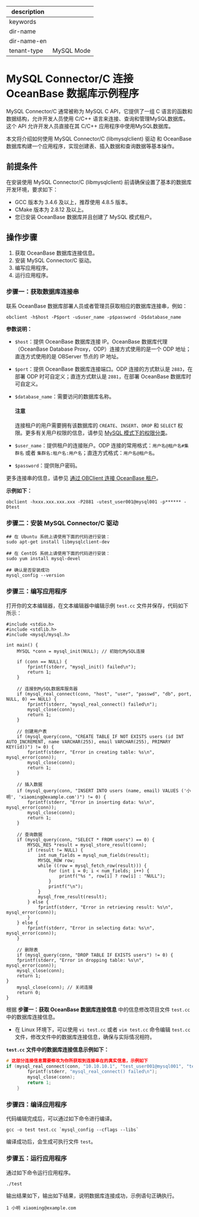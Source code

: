 |description||
|---|---|
|keywords||
|dir-name||
|dir-name-en||
|tenant-type|MySQL Mode|

# MySQL Connector/C 连接 OceanBase 数据库示例程序

MySQL Connector/C 通常被称为 MySQL C API，它提供了一组 C 语言的函数和数据结构，允许开发人员使用 C/C++ 语言来连接、查询和管理MySQL数据库。这个 API 允许开发人员直接在其 C/C++ 应用程序中使用MySQL数据库。

本文将介绍如何使用 MySQL Connector/C (libmysqlclient) 驱动 和 OceanBase 数据库构建一个应用程序，实现创建表、插入数据和查询数据等基本操作。

## 前提条件

在安装使用 MySQL Connector/C (libmysqlclient) 前请确保设置了基本的数据库开发环境，要求如下：

* GCC 版本为 3.4.6 及以上，推荐使用 4.8.5 版本。
* CMake 版本为 2.8.12 及以上。
* 您已安装 OceanBase 数据库并且创建了 MySQL 模式租户。

## 操作步骤

1. 获取 OceanBase 数据库连接信息。
2. 安装 MySQL Connector/C 驱动。
3. 编写应用程序。
4. 运行应用程序。

### 步骤一：获取数据库连接串

联系 OceanBase 数据库部署人员或者管理员获取相应的数据库连接串，例如：

```
obclient -h$host -P$port -u$user_name -p$password -D$database_name
```

**参数说明：**

* `$host`：提供 OceanBase 数据库连接 IP。OceanBase 数据库代理（OceanBase Database Proxy，ODP）连接方式使用的是一个 ODP 地址；直连方式使用的是 OBServer 节点的 IP 地址。
* `$port`：提供 OceanBase 数据库连接端口。ODP 连接的方式默认是 `2883`，在部署 ODP 时可自定义；直连方式默认是 `2881`，在部署 OceanBase 数据库时可自定义。
* `$database_name`：需要访问的数据库名称。

    <main id="notice" type='notice'>
        <h4>注意</h4>
        <p>连接租户的用户需要拥有该数据库的 <code>CREATE</code>、<code>INSERT</code>、<code>DROP</code> 和 <code>SELECT</code> 权限。更多有关用户权限的信息，请参见 <a href="../../../../600.manage/500.security-and-permissions/300.access-control/200.user-and-permission/200.permission-of-mysql-mode/100.permission-classification-of-mysql.md">MySQL 模式下的权限分类</a>。</p>
    </main>

* `$user_name`：提供租户的连接账户。ODP 连接的常用格式：`用户名@租户名#集群名` 或者 `集群名:租户名:用户名`；直连方式格式：`用户名@租户名`。
* `$password`：提供账户密码。

更多连接串的信息，请参见 [通过 OBClient 连接 OceanBase 租户](../../100.connect-to-oceanbase-database-of-mysql-mode/300.connect-to-an-oceanbase-tenant-by-using-obclient-of-mysql-mode.md)。

**示例如下：**

```shell
obclient -hxxx.xxx.xxx.xxx -P2881 -utest_user001@mysql001 -p****** -Dtest
```

### 步骤二：安装 MySQL Connector/C 驱动

```shell
## 在 Ubuntu 系统上请使用下面的代码进行安装：
sudo apt-get install libmysqlclient-dev

## 在 CentOS 系统上请使用下面的代码进行安装：
sudo yum install mysql-devel

## 确认是否安装成功
mysql_config --version
```

### 步骤三：编写应用程序

打开你的文本编辑器，在文本编辑器中编辑示例 `test.cc` 文件并保存，代码如下所示：

```
#include <stdio.h>
#include <stdlib.h>
#include <mysql/mysql.h>

int main() {
    MYSQL *conn = mysql_init(NULL); // 初始化MySQL连接

    if (conn == NULL) {
        fprintf(stderr, "mysql_init() failed\n");
        return 1;
    }

    // 连接到MySQL数据库服务器
    if (mysql_real_connect(conn, "host", "user", "passwd", "db", port, NULL, 0) == NULL) {
        fprintf(stderr, "mysql_real_connect() failed\n");
        mysql_close(conn);
        return 1;
    }

    // 创建用户表
    if (mysql_query(conn, "CREATE TABLE IF NOT EXISTS users (id INT AUTO_INCREMENT, name VARCHAR(255), email VARCHAR(255), PRIMARY KEY(id))") != 0) {
        fprintf(stderr, "Error in creating table: %s\n", mysql_error(conn));
        mysql_close(conn);
        return 1;
    }

    // 插入数据
    if (mysql_query(conn, "INSERT INTO users (name, email) VALUES ('小明', 'xiaoming@example.com')") != 0) {
        fprintf(stderr, "Error in inserting data: %s\n", mysql_error(conn));
        mysql_close(conn);
        return 1;
    }

    // 查询数据
    if (mysql_query(conn, "SELECT * FROM users") == 0) {
        MYSQL_RES *result = mysql_store_result(conn);
        if (result != NULL) {
            int num_fields = mysql_num_fields(result);
            MYSQL_ROW row;
            while ((row = mysql_fetch_row(result))) {
                for (int i = 0; i < num_fields; i++) {
                    printf("%s ", row[i] ? row[i] : "NULL");
                }
                printf("\n");
            }
            mysql_free_result(result);
        } else {
            fprintf(stderr, "Error in retrieving result: %s\n", mysql_error(conn));
        }
    } else {
        fprintf(stderr, "Error in selecting data: %s\n", mysql_error(conn));
    }

    // 删除表
    if (mysql_query(conn, "DROP TABLE IF EXISTS users") != 0) {
    fprintf(stderr, "Error in dropping table: %s\n", mysql_error(conn));
    mysql_close(conn);
    return 1;
}
    mysql_close(conn); // 关闭连接
    return 0;
}
```

根据 **步骤一：获取 OceanBase 数据库连接信息** 中的信息修改项目文件 `test.cc` 中的数据库连接信息。

* 在 Linux 环境下，可以使用 `vi test.cc` 或者 `vim test.cc` 命令编辑 `test.cc` 文件，修改文件中的数据库连接信息，确保与实际情况相符。

**`test.cc` 文件中的数据库连接信息示例如下：**

```c
# 这部分连接信息需要修改为你所获取到连接串在的真实信息，示例如下
if (mysql_real_connect(conn, "10.10.10.1", "test_user001@mysql001", "test", "db", 2881, NULL, 0) == NULL) {
        fprintf(stderr, "mysql_real_connect() failed\n");
        mysql_close(conn);
        return 1;
    }
```

### 步骤四：编译应用程序

代码编辑完成后，可以通过如下命令进行编译。

```shell
gcc -o test test.cc `mysql_config --cflags --libs`
```

编译成功后，会生成可执行文件 `test`。

### 步骤五：运行应用程序

通过如下命令运行应用程序。

```shell
./test
```

输出结果如下，输出如下结果，说明数据库连接成功，示例语句正确执行。

```shell
1 小明 xiaoming@example.com
```
